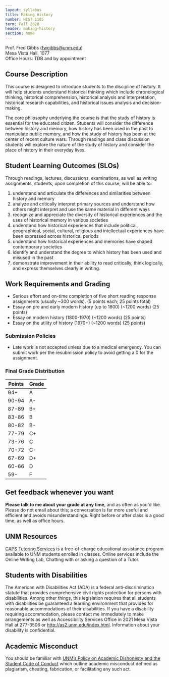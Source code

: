 ```yaml
---
layout: syllabus
title: Making History
number: HIST 1105
term: Fall 2020
header: making-history
section: home
---
```

Prof. Fred Gibbs \([fwgibbs@unm.edu](mailto:fwgibbs@unm.edu)\)    
Mesa Vista Hall, 1077    
Office Hours: TDB and by appointment

## Course Description
This course is designed to introduce students to the discipline of history. It will help students understand historical thinking which include chronological thinking, historical comprehension, historical analysis and interpretation, historical research capabilities, and historical issues analysis and decision-making.

The core philosophy underlying the course is that the study of history is essential for the educated citizen. Students will consider the difference between history and memory, how history has been used in the past to manipulate public memory, and how the study of history has been at the center of recent culture wars. Through readings and class discussion students will explore the nature of the study of history and consider the place of history in their everyday lives.


## Student Learning Outcomes (SLOs)
Through readings, lectures, discussions, examinations, as well as writing assignments, students, upon completion of this course, will be able to:
1. understand and articulate the differences and similarities between history and memory
2. analyze and critically interpret primary sources and understand how others might interpret and use the same material in different ways
3. recognize and appreciate the diversity of historical experiences and the uses of historical memory in various societies
4. understand how historical experiences that include political, geographical, social, cultural, religious and intellectual experiences have been expressed across historical periods
5. understand how historical experiences and memories have shaped contemporary societies
6. identify and understand the degree to which history has been used and misused in the past
7. demonstrate improvement in their ability to read critically, think logically, and express themselves clearly in writing.

## Work Requirements and Grading
- Serious effort and on-time completion of five short reading response assignments (usually ~300 words). (5 points each; 25 points total)
- Essay on pre and early modern history (up to 1800) (~1200 words)  (25 points)
- Essay on modern history (1800-1970) (~1200 words) (25 points)
- Essay on the utility of history (1970+) (~1200 words) (25 points)

### Submission Policies
- Late work is not accepted unless due to a medical emergency. You can submit work per the resubmission policy to avoid getting a 0 for the assignment.


### Final Grade Distribution

Points | Grade
--- | ---
94+ | A
90-94 | A-
87-89 | B+
83-86 | B
80-82 | B-
77-79 | C+
73-76 | C
70-72 | C-
67-69 | D+
60-66 | D
59- | F


## Get feedback whenever you want
**Please talk to me about your grade at any time**, and as often as you'd like. Please do not email about this; a conversation is far more useful and efficient and avoids misunderstandings. Right before or after class is a good time, as well as office hours.

## UNM Resources
[CAPS Tutoring Services](http://caps.unm.edu/programs/online-tutoring/) is a free-of-charge educational assistance program available to UNM students
enrolled in classes. Online services include the Online Writing Lab, Chatting with or
asking a question of a Tutor.

## Students with Disabilities
The American with Disabilities Act (ADA) is a federal anti-discrimination statute that provides comprehensive civil rights protection for persons with disabilities. Among other things, this legislation requires that all students with disabilities be guaranteed a learning environment that provides for reasonable accommodations of their disabilities. If you have a disability requiring accommodation, please contact me immediately to make arrangements as well as Accessibility Services Office in 2021 Mesa Vista Hall at 277-3506 or http://as2.unm.edu/index.html. Information about your disability is confidential.

## Academic Misconduct
You should be familiar with [UNM’s Policy on Academic Dishonesty and the Student Code of Conduct](http://pathfinder.unm.edu/policies.htm#studentcode) which outline academic misconduct defined as plagiarism, cheating, fabrication, or facilitating any such act.
